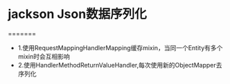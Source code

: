 # jackson Json数据序列化
=======

* 1.使用RequestMappingHandlerMapping缓存mixin，当同一个Entity有多个mixin时会互相影响
* 2.使用HandlerMethodReturnValueHandler,每次使用新的ObjectMapper去序列化
